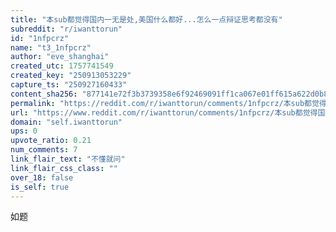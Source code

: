 ```yaml
---
title: "本sub都觉得国内一无是处,美国什么都好...怎么一点辩证思考都没有"
subreddit: "r/iwanttorun"
id: "1nfpcrz"
name: "t3_1nfpcrz"
author: "eve_shanghai"
created_utc: 1757741549
created_key: "250913053229"
capture_ts: "250927160433"
content_sha256: "877141e72f3b3739358e6f92469091ff1ca067e01ff615a622d0b80242111f27"
permalink: "https://reddit.com/r/iwanttorun/comments/1nfpcrz/本sub都觉得国内一无是处美国什么都好怎么一点辩证思考都没有/"
url: "https://www.reddit.com/r/iwanttorun/comments/1nfpcrz/本sub都觉得国内一无是处美国什么都好怎么一点辩证思考都没有/"
domain: "self.iwanttorun"
ups: 0
upvote_ratio: 0.21
num_comments: 7
link_flair_text: "不懂就问"
link_flair_css_class: ""
over_18: false
is_self: true
---
```


如题
